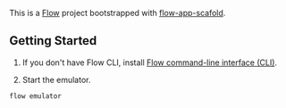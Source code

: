 This is a [Flow](http://onflow.org/) project bootstrapped with [flow-app-scafold](https://github.com/flyinglimao/flow-app-scaffold).

## Getting Started

1. If you don't have Flow CLI, install [Flow command-line interface (CLI)](https://github.com/onflow/flow-cli).

2. Start the emulator.

```bash
flow emulator
```
